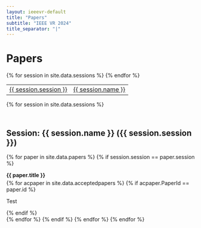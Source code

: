 ```yaml
---
layout: ieeevr-default
title: "Papers"
subtitle: "IEEE VR 2024"
title_separator: "|"
---
```

<h1>Papers</h1>
<div>
    <div>
        <div>
            <table class="styled-table">
                {% for session in site.data.sessions %}
                    <tr>
                        <td class="medLarge"><a href="#{{ session.id }}">{{ session.session }}</a></td>
                        <td class="medLarge"><a href="#{{ session.id }}">{{ session.name }}</a></td>
                    </tr>
                {% endfor %}
            </table>
        </div>
    <div>
</div>
<div>
    {% for session in site.data.sessions %}
            <h2 id="{{ session.id }}" class="pink" style="padding-top:25px;">Session: {{ session.name }} ({{ session.session }})</h2>
            {% for paper in site.data.papers %}                 
                {% if session.session == paper.session %}         
                    <p class="medLarge" id="{{ paper.id }}" style="margin-bottom: 0.3em;">
                        <strong>{{ paper.title }}</strong>
                    </p>
                    <div>
                    {% for acpaper in site.data.acceptedpapers %}    
                        {% if acpaper.PaperId == paper.id  %}
                        <p>Test</p>
                        {% endif %}
                    </div>
                    {% endfor %}
                {% endif %}
            {% endfor %}
    {% endfor %}
</div>
